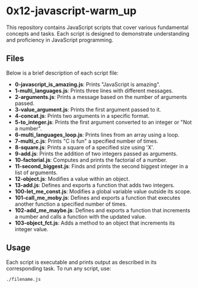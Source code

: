 # 0x12-javascript-warm_up

This repository contains JavaScript scripts that cover various fundamental concepts and tasks. Each script is designed to demonstrate understanding and proficiency in JavaScript programming.

## Files

Below is a brief description of each script file:

- **0-javascript_is_amazing.js**: Prints "JavaScript is amazing".
- **1-multi_languages.js**: Prints three lines with different messages.
- **2-arguments.js**: Prints a message based on the number of arguments passed.
- **3-value_argument.js**: Prints the first argument passed to it.
- **4-concat.js**: Prints two arguments in a specific format.
- **5-to_integer.js**: Prints the first argument converted to an integer or "Not a number".
- **6-multi_languages_loop.js**: Prints lines from an array using a loop.
- **7-multi_c.js**: Prints "C is fun" a specified number of times.
- **8-square.js**: Prints a square of a specified size using 'X'.
- **9-add.js**: Prints the addition of two integers passed as arguments.
- **10-factorial.js**: Computes and prints the factorial of a number.
- **11-second_biggest.js**: Finds and prints the second biggest integer in a list of arguments.
- **12-object.js**: Modifies a value within an object.
- **13-add.js**: Defines and exports a function that adds two integers.
- **100-let_me_const.js**: Modifies a global variable value outside its scope.
- **101-call_me_moby.js**: Defines and exports a function that executes another function a specified number of times.
- **102-add_me_maybe.js**: Defines and exports a function that increments a number and calls a function with the updated value.
- **103-object_fct.js**: Adds a method to an object that increments its integer value.

## Usage

Each script is executable and prints output as described in its corresponding task. To run any script, use:

```bash
./filename.js
```
